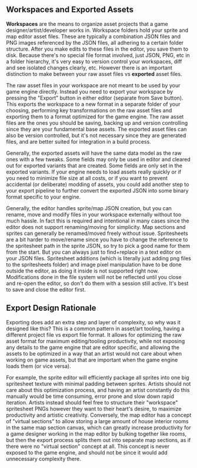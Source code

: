 ## Workspaces and Exported Assets

**Workspaces** are the means to organize asset projects that a game designer/artist/developer works in. Workspace folders hold your sprite and map editor asset files. These are typically a combination JSON files and PNG images referenced by the JSON files, all adhering to a certain folder structure. After you make edits to these files in the editor, you save them to disk. Because there's no special file format involved, just JSON, PNG, etc in a folder hierarchy, it's very easy to version control your workspaces, diff and see isolated changes clearly, etc. However there is an important distinction to make between your raw asset files vs **exported** asset files.

The raw asset files in your workspace are not meant to be used by your game engine directly. Instead you need to export your workspace by pressing the "Export" button in either editor (separate from Save button). This exports the workspace to a new format in a separate folder of your choosing, performing key transformations on the raw asset files and exporting them to a format optimized for the game engine. The raw asset files are the ones you should be saving, backing up and version controlling since they are your fundamental base assets. The exported asset files can also be version controlled, but it's not necessary since they are generated files, and are better suited for integration in a build process.

Generally, the exported assets will have the same data model as the raw ones with a few tweaks. Some fields may only be used in editor and cleared out for exported variants that are created. Some fields are only set in the exported variants. If your engine needs to load assets really quickly or if you need to minimize file size at all costs, or if you want to prevent accidental (or deliberate) modding of assets, you could add another step to your export pipeline to further convert the exported JSON into some binary format specific to your engine.

Generally, the editor handles sprite/map JSON creation, but you can rename, move and modify files in your workspace externally without too much hassle. In fact this is required and intentional in many cases since the editor does not support renaming/moving for simplicity. Map sections and sprites can generally be renamed/moved freely without issue. Spritesheets are a bit harder to move/rename since you have to change the reference to the spritesheet path in the sprite JSON, so try to pick a good name for them from the start. But you can always just to find+replace in a text editor on your JSON files. Spritesheet additions (which is literally just adding png files to the spritesheets folder) and image pixel manipulation have to be done outside the editor, as doing it inside is not supported right now. Modifications done in the file system will not be reflected until you close and re-open the editor, so don't do them with a session still active. It's best to save and close the editor first.

## Export Design Rationale

Exporting does add an extra step and layer of complexity, so why was it designed like this? This is a common pattern in asset/art tooling, having a different project file vs export file format. It allows for optimizing the raw asset format for maximum editing/tooling productivity, while not exposing any details to the game engine that are editor specific, and allowing the assets to be optimized in a way that an artist would not care about when working on game assets, but that are important when the game engine loads them (or vice versa).

For example, the sprite editor will efficiently package all sprites into one big spritesheet texture with minimal padding between sprites. Artists should not care about this optimization process, and having an artist constantly do this manually would be time consuming, error prone and slow down rapid iteration. Artists instead should feel free to structure their "workspace" spritesheet PNGs however they want to their heart's desire, to maximize productivity and artistic creativity. Conversely, the map editor has a concept of "virtual sections" to allow storing a large amount of house interior rooms in the same map section canvas, which can greatly increase productivity for a game designer working in the map editor by bulking together like rooms, but then the export process splits them out into separate map sections, as if there were no "virtual section" concept at all. This concept is never exposed to the game engine, and should not be since it would add unnecessary complexity there. 
